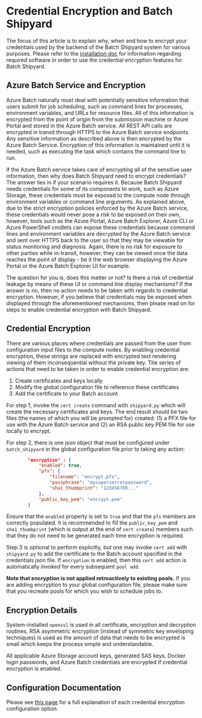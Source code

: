 # Credential Encryption and Batch Shipyard
The focus of this article is to explain why, when and how to encrypt your
credentials used by the backend of the Batch Shipyard system for various
purposes. Please refer to the
[installation doc](01-batch-shipyard-installation.md) for information
regarding required software in order to use the credential encryption features
for Batch Shipyard.

## Azure Batch Service and Encryption
Azure Batch naturally must deal with potentially sensitive information that
users submit for job scheduling, such as command lines for processes,
environment variables, and URLs for resource files. All of this information
is encrypted from the point of origin from the submission machine or Azure
Portal and stored in the Azure Batch service. All REST API calls are encrypted
in transit through HTTPS to the Azure Batch service endpoints. Any sensitive
information as described above is then encrypted by the Azure Batch Service.
Encryption of this information is maintained until it is needed, such as
executing the task which contains the command line to run.

If the Azure Batch service takes care of encrypting all of the sensitive
user information, then why does Batch Shipyard need to encrypt credentials?
The answer lies in if your scenario requires it. Because Batch Shipyard needs
credentials for some of its components to work, such as Azure Storage,
these credentials must be exposed to the compute node through environment
variables or command line arguments. As explained above, due to the strict
encryption policies enforced by the Azure Batch service, these credentials
would never pose a risk to be exposed on their own, however, tools such
as the Azure Portal, Azure Batch Explorer, Azure CLI or Azure PowerShell
cmdlets can expose these credentials because command lines and environment
variables are decrypted by the Azure Batch service and sent over HTTPS
back to the user so that they may be viewable for status monitoring and
diagnosis. Again, there is no risk for exposure to other parties while
in-transit, however, they can be viewed once the data reaches the point of
display - be it the web browser displaying the Azure Portal or the Azure
Batch Explorer UI for example.

The question for you is, does this matter or not? Is there a risk of
credential leakage by means of these UI or command line display mechanisms?
If the answer is no, then no action needs to be taken with regards to
credential encryption. However, if you believe that credentials may be
exposed when displayed through the aforementioned mechanisms, then please
read on for steps to enable credential encryption with Batch Shipyard.

## Credential Encryption
There are various places where credentials are passed from the user from
configuration input files to the compute nodes. By enabling credential
encryption, these strings are replaced with encrypted text rendering
viewing of them inconsequential without the private key. The series of
actions that need to be taken in order to enable credential encryption are:

1. Create certificates and keys locally
2. Modify the global configuration file to reference these certificates
3. Add the certificate to your Batch account

For step 1, invoke the `cert create` command with `shipyard.py` which will
create the necessary certificates and keys. The end result should be two files
(the names of which you will be prompted for) created: (1) a PFX file for
use with the Azure Batch service and (2) an RSA public key PEM file for
use locally to encrypt.

For step 2, there is one json object that must be configured under
`batch_shipyard` in the global configuration file prior to taking any action:

```json
        "encryption" : {
            "enabled": true,
            "pfx": {
                "filename": "encrypt.pfx",
                "passphrase": "mysupersecretpassword",
                "sha1_thumbprint": "123456789..."
            },
            "public_key_pem": "encrypt.pem"
        }
```

Ensure that the `enabled` property is set to `true` and that the `pfx`
members are correctly populated. It is recommended to fill the
`public_key_pem` and `sha1_thumbprint` (which is output at the end of
`cert create`) members such that they do not need to be generated each
time encryption is required.

Step 3 is optional to perform explicitly, but one may invoke `cert add` with
`shipyard.py` to add the certificate to the Batch account specified in the
credentials json file. If `encryption` is enabled, then this `cert add`
action is automatically invoked for every subsequent `pool add`.

**Note that encryption is not applied retroactively to existing pools.**
If you are adding encryption to your global configuration file, please make
sure that you recreate pools for which you wish to schedule jobs to.

## Encryption Details
System-installed `openssl` is used in all certificate, encryption and
decryption routines. RSA asymmetric encryption (instead of symmetric key
enveloping techniques) is used as the amount of data that needs to be
encrypted is small which keeps the process simple and understandable.

All applicable Azure Storage account keys, generated SAS keys, Docker login
passwords, and Azure Batch credentials are encrypted if credential encryption
is enabled.

## Configuration Documentation
Please see [this page](10-batch-shipyard-configuration.md) for a full
explanation of each credential encryption configuration option.
